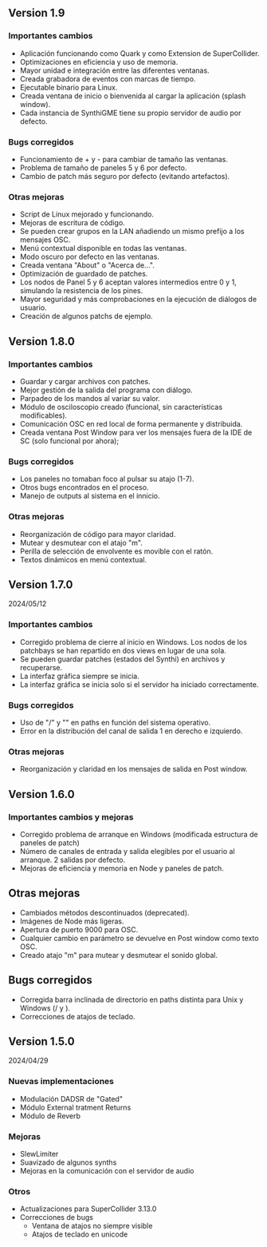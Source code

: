 ## Version 1.9 

### Importantes cambios
- Aplicación funcionando como Quark y como Extension de SuperCollider.
- Optimizaciones en eficiencia y uso de memoria.
- Mayor unidad e integración entre las diferentes ventanas.
- Creada grabadora de eventos con marcas de tiempo.
- Ejecutable binario para Linux.
- Creada ventana de inicio o bienvenida al cargar la aplicación (splash window).
- Cada instancia de SynthiGME tiene su propio servidor de audio por defecto.


### Bugs corregidos
- Funcionamiento de + y - para cambiar de tamaño las ventanas.
- Problema de tamaño de paneles 5 y 6 por defecto.
- Cambio de patch más seguro por defecto (evitando artefactos).


### Otras mejoras
- Script de Linux mejorado y funcionando.
- Mejoras de escritura de código.
- Se pueden crear grupos en la LAN añadiendo un mismo prefijo a los mensajes OSC.
- Menú contextual disponible en todas las ventanas.
- Modo oscuro por defecto en las ventanas.
- Creada ventana "About" o "Acerca de...".
- Optimización de guardado de patches.
- Los nodos de Panel 5 y 6 aceptan valores intermedios entre 0 y 1, simulando la resistencia de los pines.
- Mayor seguridad y más comprobaciones en la ejecución de diálogos de usuario.
- Creación de algunos patchs de ejemplo.

## Version 1.8.0 

### Importantes cambios
- Guardar y cargar archivos con patches.
- Mejor gestión de la salida del programa con diálogo.
- Parpadeo de los mandos al variar su valor.
- Módulo de osciloscopio creado (funcional, sin características modificables).
- Comunicación OSC en red local de forma permanente y distribuida.
- Creada ventana Post Window para ver los mensajes fuera de la IDE de SC (solo funcional por ahora);

### Bugs corregidos
- Los paneles no tomaban foco al pulsar su atajo (1-7).
- Otros bugs encontrados en el proceso.
- Manejo de outputs al sistema en el innicio.

### Otras mejoras
- Reorganización de código para mayor claridad.
- Mutear y desmutear con el atajo "m".
- Perilla de selección de envolvente es movible con el ratón.
- Textos dinámicos en menú contextual.

## Version 1.7.0 
2024/05/12

### Importantes cambios
- Corregido problema de cierre al inicio en Windows. Los nodos de los patchbays se han repartido en dos views en lugar de una sola.
- Se pueden guardar patches (estados del Synthi) en archivos y recuperarse.
- La interfaz gráfica siempre se inicia.
- La interfaz gráfica se inicia solo si el servidor ha iniciado correctamente.

### Bugs corregidos
- Uso de "/" y "\" en paths en función del sistema operativo.
- Error en la distribución del canal de salida 1 en derecho e izquierdo.

### Otras mejoras
- Reorganización y claridad en los mensajes de salida en Post window.

## Version 1.6.0

### Importantes cambios y mejoras
- Corregido problema de arranque en Windows (modificada estructura de paneles de patch)
- Número de canales de entrada y salida elegibles por el usuario al arranque. 2 salidas por defecto.
- Mejoras de eficiencia y memoria en Node y paneles de patch.


## Otras mejoras
- Cambiados métodos descontinuados (deprecated).
- Imágenes de Node más ligeras.
- Apertura de puerto 9000 para OSC.
- Cualquier cambio en parámetro se devuelve en Post window como texto OSC.
- Creado atajo "m" para mutear y desmutear el sonido global.

## Bugs corregidos
- Corregida barra inclinada de directorio en paths distinta para Unix y Windows (/ y \).
- Correcciones de atajos de teclado.

## Version 1.5.0
2024/04/29

### Nuevas implementaciones
- Modulación DADSR de "Gated"
- Módulo External tratment Returns
- Módulo de Reverb

### Mejoras
- SlewLimiter
- Suavizado de algunos synths
- Mejoras en la comunicación con el servidor de audio

### Otros
- Actualizaciones para SuperCollider 3.13.0
- Correcciones de bugs
	+ Ventana de atajos no siempre visible
	+ Atajos de teclado en unicode